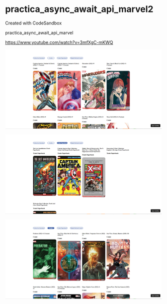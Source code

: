 # practica_async_await_api_marvel2
Created with CodeSandbox

practica_async_await_api_marvel

https://www.youtube.com/watch?v=3mfXgC-mKWQ

![](fotos/tres.jpg)

![](fotos/uno.jpg)

![](fotos/dos.jpg)

